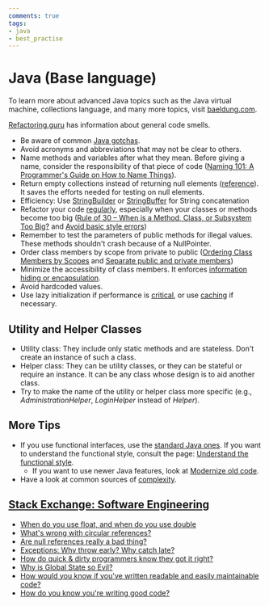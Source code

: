 ```yaml
---
comments: true
tags:
- java
- best_practise
---
```


# Java (Base language)

To learn more about advanced Java topics such as the Java virtual machine, collections language, and many more topics,
visit [baeldung.com](https://www.baeldung.com/category/java).

[Refactoring.guru](https://refactoring.guru/refactoring/smells) has information about general code smells.

- Be aware of common [Java gotchas](https://stackoverflow.com/questions/169815/java-common-gotchas).
- Avoid acronyms and abbreviations that may not be clear to others.
- Name methods and variables after what they mean. Before giving a name, consider the responsibility of that piece of code ([Naming 101: A Programmer's Guide on How to Name Things](https://www.elpassion.com/blog/naming-101-programmers-guide-on-how-to-name-things)).
- Return empty collections instead of returning null elements ([reference](http://www.javapractices.com/topic/TopicAction.do?Id=59)). It saves the efforts needed for testing on null elements.
- Efficiency: Use [StringBuilder](https://docs.oracle.com/en/java/javase/11/docs/api/java.base/java/lang/StringBuilder.html) or [StringBuffer](https://docs.oracle.com/en/java/javase/11/docs/api/java.base/java/lang/StringBuffer.html) for String concatenation
- Refactor your code [regularly](https://refactoring.guru/refactoring), especially when your classes or methods become too big ([Rule of 30 – When is a Method, Class, or Subsystem Too Big?](https://dzone.com/articles/rule-30-%E2%80%93-when-method-class-or) and [Avoid basic style errors](http://www.javapractices.com/topic/TopicAction.do?Id=227))
- Remember to test the parameters of public methods for illegal values. These methods shouldn't crash because of a NullPointer.
- Order class members by scope from private to public ([Ordering Class Members by Scopes](https://www.codejava.net/coding/10-java-core-best-practices-every-java-programmer-should-know#MemberOrdering) and [Separate public and private members](http://www.javapractices.com/topic/TopicAction.do?Id=136))
- Minimize the accessibility of class members. It enforces [information hiding or encapsulation](https://www.codejava.net/coding/10-java-core-best-practices-every-java-programmer-should-know#PrivateMembers).
- Avoid hardcoded values.
- Use lazy initialization if performance is [critical](http://www.javapractices.com/topic/TopicAction.do?Id=34), or use [caching](https://crunchify.com/how-to-create-a-simple-in-memory-cache-in-java-lightweight-cache/) if necessary.

## Utility and Helper Classes
- Utility class: They include only static methods and are stateless. Don't create an instance of such a class.
- Helper class: They can be utility classes, or they can be stateful or require an instance. It can be any class whose design is to aid another class.
- Try to make the name of the utility or helper class more specific (e.g., *AdministrationHelper*, *LoginHelper* instead of *Helper*).

## More Tips
- If you use functional interfaces, use the [standard Java ones](http://www.javapractices.com/topic/TopicAction.do?Id=277). If you want to understand the functional style, consult the page: [Understand the functional style](http://www.javapractices.com/topic/TopicAction.do?Id=274).
  - If you want to use newer Java features, look at [Modernize old code](http://www.javapractices.com/topic/TopicAction.do?Id=225).
- Have a look at common sources of [complexity](https://web.archive.org/web/20210425130253/http://www.javapractices.com/topic/TopicAction.do?Id=287).

## [Stack Exchange: Software Engineering](https://softwareengineering.stackexchange.com/questions)

- [When do you use float, and when do you use double](https://softwareengineering.stackexchange.com/questions/188721/when-do-you-use-float-and-when-do-you-use-double)
- [What's wrong with circular references?](https://softwareengineering.stackexchange.com/questions/11856/whats-wrong-with-circular-references)
- [Are null references really a bad thing?](https://softwareengineering.stackexchange.com/questions/12777/are-null-references-really-a-bad-thing)
- [Exceptions: Why throw early? Why catch late?](https://softwareengineering.stackexchange.com/questions/231057/exceptions-why-throw-early-why-catch-late)
- [How do quick & dirty programmers know they got it right?](https://softwareengineering.stackexchange.com/questions/124835/how-do-quick-dirty-programmers-know-they-got-it-right)
- [Why is Global State so Evil?](https://softwareengineering.stackexchange.com/questions/148108/why-is-global-state-so-evil)
- [How would you know if you've written readable and easily maintainable code?](https://softwareengineering.stackexchange.com/questions/141005/how-would-you-know-if-youve-written-readable-and-easily-maintainable-code)
- [How do you know you're writing good code?](https://softwareengineering.stackexchange.com/questions/61655/how-do-you-know-youre-writing-good-code)